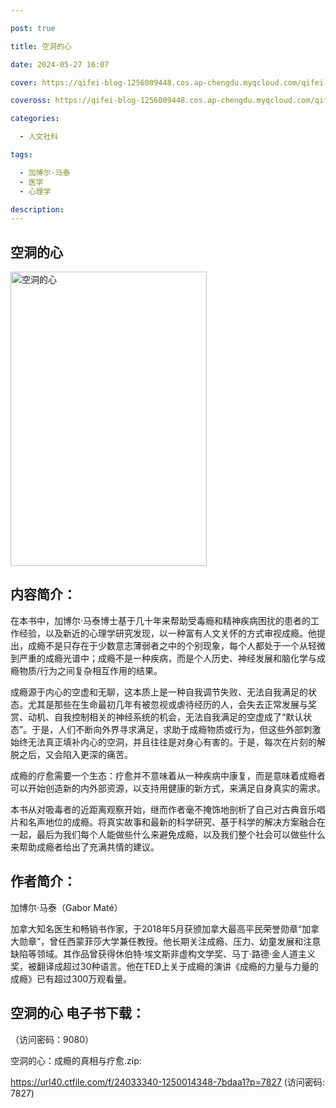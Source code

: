 ```yaml
---

post: true

title: 空洞的心

date: 2024-05-27 16:07

cover: https://qifei-blog-1256009448.cos.ap-chengdu.myqcloud.com/qifei-blog/65f6c20e9f345e8d0384940b.jpg

coveross: https://qifei-blog-1256009448.cos.ap-chengdu.myqcloud.com/qifei-blog/65f6c20e9f345e8d0384940b.jpg

categories:

  - 人文社科

tags:

  - 加博尔·马泰
  - 医学
  - 心理学

description:
---
```


## 空洞的心
<img alt="空洞的心 " class="aligncenter loading" data-was-processed="true" decoding="async" fetchpriority="high" height="471" src="https://qifei-blog-1256009448.cos.ap-chengdu.myqcloud.com/qifei-blog/65f6c20e9f345e8d0384940b.jpg " style="cursor: zoom-in;" width="314"/>

## 内容简介：

在本书中，加博尔·马泰博士基于几十年来帮助受毒瘾和精神疾病困扰的患者的工作经验，以及新近的心理学研究发现，以一种富有人文关怀的方式审视成瘾。他提出，成瘾不是只存在于少数意志薄弱者之中的个别现象，每个人都处于一个从轻微到严重的成瘾光谱中；成瘾不是一种疾病，而是个人历史、神经发展和脑化学与成瘾物质/行为之间复杂相互作用的结果。

成瘾源于内心的空虚和无聊，这本质上是一种自我调节失败、无法自我满足的状态。尤其是那些在生命最初几年有被忽视或虐待经历的人，会失去正常发展与奖赏、动机、自我控制相关的神经系统的机会，无法自我满足的空虚成了“默认状态”。于是，人们不断向外界寻求满足，求助于成瘾物质或行为，但这些外部刺激始终无法真正填补内心的空洞，并且往往是对身心有害的。于是，每次在片刻的解脱之后，又会陷入更深的痛苦。

成瘾的疗愈需要一个生态：疗愈并不意味着从一种疾病中康复，而是意味着成瘾者可以开始创造新的内外部资源，以支持用健康的新方式，来满足自身真实的需求。

本书从对吸毒者的近距离观察开始，继而作者毫不掩饰地剖析了自己对古典音乐唱片和名声地位的成瘾。将真实故事和最新的科学研究、基于科学的解决方案融合在一起，最后为我们每个人能做些什么来避免成瘾，以及我们整个社会可以做些什么来帮助成瘾者给出了充满共情的建议。

## 作者简介：

加博尔·马泰（Gabor Maté）

加拿大知名医生和畅销书作家，于2018年5月获颁加拿大最高平民荣誉勋章“加拿大勋章”，曾任西蒙菲莎大学兼任教授。他长期关注成瘾、压力、幼童发展和注意缺陷等领域。其作品曾获得休伯特·埃文斯非虚构文学奖、马丁·路德·金人道主义奖，被翻译成超过30种语言。他在TED上关于成瘾的演讲《成瘾的力量与力量的成瘾》已有超过300万观看量。

## 空洞的心 电子书下载：

 （访问密码：9080）

空洞的心：成瘾的真相与疗愈.zip: 

https://url40.ctfile.com/f/24033340-1250014348-7bdaa1?p=7827 (访问密码: 7827)
